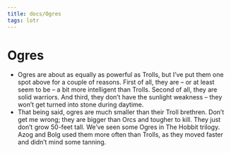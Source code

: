 ```yaml
---
title: docs/Ogres
tags: lotr
---
```


# Ogres

- Ogres are about as equally as powerful as Trolls, but I’ve put them one spot above for a couple of reasons. First of all, they are – or at least seem to be – a bit more intelligent than Trolls. Second of all, they are solid warriors. And third, they don’t have the sunlight weakness – they won’t get turned into stone during daytime.
- That being said, ogres are much smaller than their Troll brethren. Don’t get me wrong; they are bigger than Orcs and tougher to kill. They just don’t grow 50-feet tall. We’ve seen some Ogres in The Hobbit trilogy. Azog and Bolg used them more often than Trolls, as they moved faster and didn’t mind some tanning.